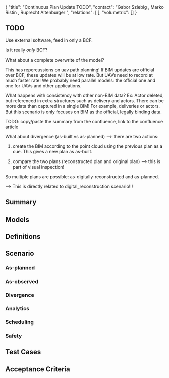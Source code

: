 <rasaeco-meta>
{
    "title": "Continuous Plan Update TODO",
    "contact": "Gabor Sziebig <gabor.sziebig@sintef.no>, Marko Ristin <rist@zhaw.ch>, Ruprecht Altenburger <altb@zhaw.ch>",
    "relations": [
    ],
    "volumetric": []
}
</rasaeco-meta>

## TODO

Use external software, feed in only a BCF.

Is it really _only_ BCF?

What about a complete overwrite of the model? 

This has repercussions on uav path planning! 
If BIM updates are official over BCF, these updates will be at low rate. 
But UAVs need to record at much faster rate!
We probably need parallel models: the official one and one for UAVs and other applications.

What happens with consistency with other non-BIM data? 
Ex: Actor deleted, but referenced in extra structures such as delivery and actors.
There can be more data than captured in a single BIM! For example, deliveries or actors. 
But this scenario is only focuses on BIM as the official, legally binding data.

TODO: copy/paste the summary from the confluence, link to the confluence article

What about divergence (as-built vs as-planned) --> 
there are two actions:
1) create the BIM according to the point cloud using the previous plan as a cue.
   This gives a new plan as as-built.
   
2) compare the two plans (reconstructed plan and original plan) 
   --> this is part of visual inspection!
   
So multiple plans are possible: as-digitally-reconstructed and as-planned.

--> This is directly related to digital_reconstruction scenario!!! 

## Summary

## Models


## Definitions


## Scenario

### As-planned


### As-observed


### Divergence


### Analytics


### Scheduling


### Safety


## Test Cases


## Acceptance Criteria

